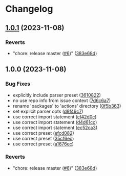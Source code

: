 # Changelog

## [1.0.1](https://github.com/abinnovision/actions/compare/run-commitlint-v1.0.0...run-commitlint-v1.0.1) (2023-11-08)


### Reverts

* "chore: release master ([#6](https://github.com/abinnovision/actions/issues/6))" ([383e68d](https://github.com/abinnovision/actions/commit/383e68d5d94a98a3eb5cb253404405514cf4e86e))

## 1.0.0 (2023-11-08)


### Bug Fixes

* explicitly include parser preset ([3610822](https://github.com/abinnovision/actions/commit/3610822f7f4c7a83fea35cf2a513390234da6cb4))
* no use repo info from issue context ([7d6c6a7](https://github.com/abinnovision/actions/commit/7d6c6a74b902693b5543eb9087003a17b3aef59f))
* rename 'packages' to 'actions' directory ([0f5b363](https://github.com/abinnovision/actions/commit/0f5b36378bee263944d2497d40a90cd525cb3aec))
* set explicit parser opts ([d8f49c7](https://github.com/abinnovision/actions/commit/d8f49c7507f6d4d6c122b3e3ec11a1d16b1297a2))
* use correct import statement ([cf42d0c](https://github.com/abinnovision/actions/commit/cf42d0c733a1e6cd5e2787dd7e568aeb094da5df))
* use correct import statement ([d4d61cc](https://github.com/abinnovision/actions/commit/d4d61cc5925d9546dd6a284b19f7bc5618079ffb))
* use correct import statement ([ec52ca3](https://github.com/abinnovision/actions/commit/ec52ca3797950564d10b90a51a14151b31887a48))
* use correct preset ([efcd082](https://github.com/abinnovision/actions/commit/efcd08213e44a4e02255a3e9b77797a0d0c03031))
* use correct preset ([35cf6ec](https://github.com/abinnovision/actions/commit/35cf6ecbc8b877db706d00516da1fd26f5d3f148))
* use correct preset ([a1676ec](https://github.com/abinnovision/actions/commit/a1676ecee9a91bff83cec620f2495914850a6197))


### Reverts

* "chore: release master ([#6](https://github.com/abinnovision/actions/issues/6))" ([383e68d](https://github.com/abinnovision/actions/commit/383e68d5d94a98a3eb5cb253404405514cf4e86e))
